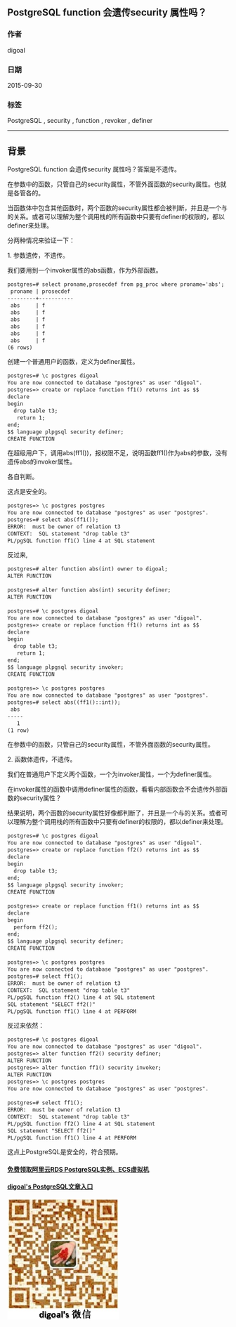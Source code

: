 ## PostgreSQL function 会遗传security 属性吗？   
                                                                                                                             
### 作者                                                                                                            
digoal                                                                                                            
                                                                                                            
### 日期                                                                                                             
2015-09-30                                                                                                 
                                                                                                              
### 标签                                                                                                            
PostgreSQL , security , function , revoker , definer          
                                                                                                                        
----                                                                                                                        
                                                                                                                         
## 背景                                                 
PostgreSQL function 会遗传security 属性吗？答案是不遗传。  
  
在参数中的函数，只管自己的security属性，不管外面函数的security属性。也就是各管各的。  
  
当函数体中包含其他函数时，两个函数的security属性都会被判断，并且是一个与的关系。或者可以理解为整个调用栈的所有函数中只要有definer的权限的，都以definer来处理。  
  
分两种情况来验证一下：  
  
1\. 参数遗传，不遗传。  
  
我们要用到一个invoker属性的abs函数，作为外部函数。  
  
```  
postgres=# select proname,prosecdef from pg_proc where proname='abs';  
 proname | prosecdef   
---------+-----------  
 abs     | f  
 abs     | f  
 abs     | f  
 abs     | f  
 abs     | f  
 abs     | f  
(6 rows)  
```  
  
创建一个普通用户的函数，定义为definer属性。  
  
```  
postgres=# \c postgres digoal  
You are now connected to database "postgres" as user "digoal".  
postgres=> create or replace function ff1() returns int as $$  
declare  
begin  
  drop table t3;  
   return 1;  
end;  
$$ language plpgsql security definer;  
CREATE FUNCTION  
```  
  
在超级用户下，调用abs(ff1())，报权限不足，说明函数ff1()作为abs的参数，没有遗传abs的invoker属性。  
  
各自判断。  
  
这点是安全的。  
  
```  
postgres=> \c postgres postgres  
You are now connected to database "postgres" as user "postgres".  
postgres=# select abs(ff1());  
ERROR:  must be owner of relation t3  
CONTEXT:  SQL statement "drop table t3"  
PL/pgSQL function ff1() line 4 at SQL statement  
```  
  
反过来,  
  
```  
postgres=# alter function abs(int) owner to digoal;  
ALTER FUNCTION  
  
postgres=# alter function abs(int) security definer;  
ALTER FUNCTION  
  
postgres=# \c postgres digoal  
You are now connected to database "postgres" as user "digoal".  
postgres=> create or replace function ff1() returns int as $$   
declare  
begin  
  drop table t3;  
   return 1;  
end;  
$$ language plpgsql security invoker;  
CREATE FUNCTION  
  
postgres=> \c postgres postgres  
You are now connected to database "postgres" as user "postgres".  
postgres=# select abs((ff1()::int));  
 abs   
-----  
   1  
(1 row)  
```  
  
在参数中的函数，只管自己的security属性，不管外面函数的security属性。  
  
2\. 函数体遗传，不遗传。  
  
我们在普通用户下定义两个函数，一个为invoker属性，一个为definer属性。  
  
在invoker属性的函数中调用definer属性的函数，看看内部函数会不会遗传外部函数的security属性？  
  
结果说明，两个函数的security属性好像都判断了，并且是一个与的关系。或者可以理解为整个调用栈的所有函数中只要有definer的权限的，都以definer来处理。  
  
```  
postgres=# \c postgres digoal  
You are now connected to database "postgres" as user "digoal".  
postgres=> create or replace function ff2() returns int as $$  
declare  
begin  
  drop table t3;  
end;  
$$ language plpgsql security invoker;  
CREATE FUNCTION  
  
postgres=> create or replace function ff1() returns int as $$  
declare  
begin  
  perform ff2();  
end;  
$$ language plpgsql security definer;  
CREATE FUNCTION  
  
postgres=> \c postgres postgres  
You are now connected to database "postgres" as user "postgres".  
postgres=# select ff1();  
ERROR:  must be owner of relation t3  
CONTEXT:  SQL statement "drop table t3"  
PL/pgSQL function ff2() line 4 at SQL statement  
SQL statement "SELECT ff2()"  
PL/pgSQL function ff1() line 4 at PERFORM  
```  
  
反过来依然：  
  
```  
postgres=# \c postgres digoal  
You are now connected to database "postgres" as user "digoal".  
postgres=> alter function ff2() security definer;  
ALTER FUNCTION  
postgres=> alter function ff1() security invoker;  
ALTER FUNCTION  
postgres=> \c postgres postgres  
You are now connected to database "postgres" as user "postgres".  
  
postgres=# select ff1();  
ERROR:  must be owner of relation t3  
CONTEXT:  SQL statement "drop table t3"  
PL/pgSQL function ff2() line 4 at SQL statement  
SQL statement "SELECT ff2()"  
PL/pgSQL function ff1() line 4 at PERFORM  
```  
  
这点上PostgreSQL是安全的，符合预期。  
  
  
  
  
  
  
  
  
  
  
  
  
  
#### [免费领取阿里云RDS PostgreSQL实例、ECS虚拟机](https://free.aliyun.com/ "57258f76c37864c6e6d23383d05714ea")
  
  
#### [digoal's PostgreSQL文章入口](https://github.com/digoal/blog/blob/master/README.md "22709685feb7cab07d30f30387f0a9ae")
  
  
![digoal's weixin](../pic/digoal_weixin.jpg "f7ad92eeba24523fd47a6e1a0e691b59")
  
  
  
  
  
  
  
